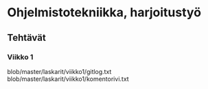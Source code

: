 # Ohjelmistotekniikka, harjoitustyö
## Tehtävät
### Viikko 1
blob/master/laskarit/viikko1/gitlog.txt
blob/master/laskarit/viikko1/komentorivi.txt
